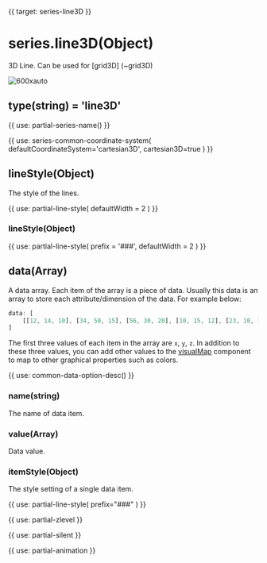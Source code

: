 {{ target: series-line3D }}

# series.line3D(Object)

3D Line. Can be used for [grid3D] (~grid3D)

![600xauto](~line3D.png)

## type(string) = 'line3D'

{{ use: partial-series-name() }}

{{ use: series-common-coordinate-system(
    defaultCoordinateSystem='cartesian3D',
    cartesian3D=true
) }}

## lineStyle(Object)

The style of the lines.

{{ use: partial-line-style(
    defaultWidth = 2
) }}

### lineStyle(Object)

{{ use: partial-line-style(
    prefix = '###',
    defaultWidth = 2
) }}

## data(Array)

A data array. Each item of the array is a piece of data. Usually this data is an array to store each attribute/dimension of the data. For example below:

```ts
data: [
    [[12, 14, 10], [34, 50, 15], [56, 30, 20], [10, 15, 12], [23, 10, 14]]
]
```

The first three values of each item in the array are `x`, `y`, `z`. In addition to these three values, you can add other values to the [visualMap](~visualMap) component to map to other graphical properties such as colors.

{{ use: common-data-option-desc() }}

### name(string)
The name of data item.

### value(Array)
Data value.

### itemStyle(Object)
The style setting of a single data item.

{{ use: partial-line-style(
    prefix="###"
) }}


{{ use: partial-zlevel }}

{{ use: partial-silent }}

{{ use: partial-animation }}